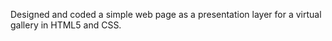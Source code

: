 Designed and coded a simple web page as a presentation layer for a virtual gallery in HTML5 and CSS.
